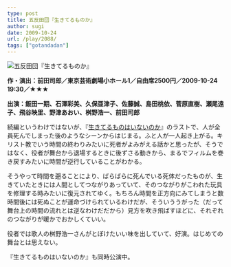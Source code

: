 ```yaml
---
type: post
title: 五反田団『生きてるものか』
author: sugi
date: 2009-10-24
url: /play/2088/
tags: ["gotandadan"]
---
```

<img src="/images/play/20091024.jpg" alt="五反田団『生きてるものか』" class="alignleft" />

**作・演出：前田司郎／東京芸術劇場小ホール1／自由席2500円／2009-10-24 19:30／★★★**

**出演：飯田一期、石澤彩美、久保亜津子、佐藤誠、島田桃依、菅原直樹、瀬尾遠子、飛谷映里、野津あおい、桝野浩一、前田司郎**

続編というわけではないが、『[生きてるものはいないのか](/play/1675/)』のラストで、人が全員死んでしまった後のようなシーンからはじまる。ふと人が一人起き上がる。キリスト教でいう時間の終わりみたいに死者がよみがえる話かと思ったが、そうではなく、役者が舞台から退場するときに後ずさる動きから、まるでフィルムを巻き戻すみたいに時間が逆行していることがわかる。

そうやって時間を遡ることにより、ばらばらに死んでいる死体だったものが、生きていたときには人間としてつながりあっていて、そのつながりがこわれた玩具を修理する時みたいに復元されてゆく。もちろん時間を正方向にみてしまうと数時間後には死ぬことが運命づけられているわけだが、そういううがった（だって舞台上の時間の流れとは逆なわけだだから）見方を吹き飛ばすほどに、それぞれのつながりが暖かでおかしくていい。

役者では歌人の桝野浩一さんがとぼけたいい味を出していて、好演。はじめての舞台とは思えない。

『生きてるものはいないのか』も同時公演中。

